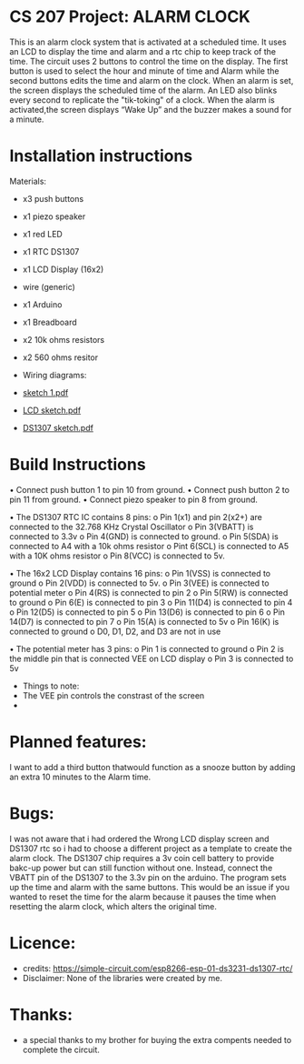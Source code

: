 
# CS 207 Project: ALARM CLOCK

This is an alarm clock system that is activated at a scheduled time.
It uses an LCD to display the time and alarm and a rtc chip to keep track of the time.
The circuit uses 2 buttons to control the time on the display.
The first button is used to select the hour and minute of time and Alarm while the second buttons edits the time and alarm on the clock.
When an alarm is set, the screen displays the scheduled time of the alarm. 
An LED also blinks every second to replicate the "tik-toking" of a clock.
When the alarm is activated,the screen displays “Wake Up” and the buzzer makes a sound for a minute.

# Installation instructions
Materials:
-	x3 push buttons
-	x1 piezo speaker
-	x1 red LED
-	x1 RTC DS1307
-	x1 LCD Display (16x2)
-	wire (generic)
-	x1 Arduino
-	x1 Breadboard
-	x2 10k ohms resistors
-	x2 560 ohms resitor

- Wiring diagrams:
- [sketch 1.pdf](https://github.com/Tike185/CS-207-Final-project/files/6314934/sketch.1.pdf)
- [LCD sketch.pdf](https://github.com/Tike185/CS-207-Final-project/files/6315358/LCD.sketch.pdf)
- [DS1307 sketch.pdf](https://github.com/Tike185/CS-207-Final-project/files/6315356/DS1307.sketch.pdf)

# Build Instructions
•	Connect push button 1 to pin 10 from ground.
•	Connect push button 2 to pin 11 from ground.
•	Connect piezo speaker to pin 8 from ground.

•	The DS1307 RTC IC contains 8 pins: 
o	Pin 1(x1) and pin 2(x2+) are connected to the 32.768 KHz Crystal Oscillator
o	Pin 3(VBATT) is connected to 3.3v
o	Pin 4(GND) is connected to ground.
o	Pin 5(SDA) is connected to A4 with a 10k ohms resistor
o	Pint 6(SCL) is connected to A5 with a 10K ohms resistor
o	Pin 8(VCC) is connected to 5v.


•	The 16x2 LCD Display contains 16 pins:
o	Pin 1(VSS) is connected to ground
o	Pin 2(VDD) is connected to 5v.
o	Pin 3(VEE) is connected to potential meter
o	Pin 4(RS) is connected to pin 2
o	Pin 5(RW) is connected to ground
o	Pin 6(E) is connected to pin 3
o	Pin 11(D4) is connected to pin 4
o	Pin 12(D5) is connected to pin 5
o	Pin 13(D6) is connected to pin 6
o	Pin 14(D7) is connected to pin 7
o	Pin 15(A) is connected to 5v
o	Pin 16(K) is connected to ground
o D0, D1, D2, and D3 are not in use

•	The potential meter has 3 pins:
o	Pin 1 is connected to ground
o	Pin 2 is the middle pin that is connected VEE on LCD display 
o	Pin 3 is connected to 5v

- Things to note:
-  The VEE pin controls the constrast of the screen
- 


# Planned features: 
I want to add a third button thatwould function as a snooze button by adding an extra 10 minutes to the Alarm time.

# Bugs:

I was not aware that i had ordered the Wrong LCD display screen and DS1307 rtc so i had to choose a different project as a template to create the alarm clock.
The DS1307 chip requires a 3v coin cell battery to provide bakc-up power but can still function without one. Instead, connect the VBATT pin of the DS1307 to the 3.3v pin on the arduino.
The program sets up the time and alarm with the same buttons. This would be an issue if you wanted to reset the time for the alarm because it pauses the time when resetting the alarm clock, which alters the original time. 


# Licence:

- credits: https://simple-circuit.com/esp8266-esp-01-ds3231-ds1307-rtc/
- Disclaimer: None of the libraries were created by me.

# Thanks: 

- a special thanks to my brother for buying the extra compents needed to complete the circuit.
